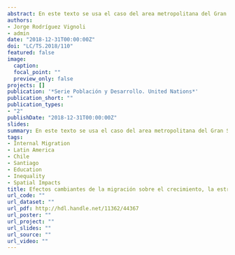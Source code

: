 ```yaml
---
abstract: En este texto se usa el caso del area metropolitana del Gran Santiago (AMGS), capital de Chile, para evaluar empíricamente el efecto de la de la migración interna, incluyendo la intrametropolitana, sobre algunas transformaciones metropolitanas. Los resultados, obtenidos mediante procedimientos novedosos, sugieren que la migración ha contribuido a diversificar socioeducativamente a la periferia y ha sido decisiva para la emergencia de núcleos de alta educación en zonas históricamente desaventajadas de la periferia, para los cuales se ha acuñado la voz “periferia elitizada”. Pese a lo anterior, la migración interna no ha tenido un efecto reductor de la segregación residencial, porque ha tendido a recortar la proporción de población de alta educación en el pericentro y, en cambio, ha contribuido a aumentar esta proporción en la zona oriente, que ya era la de mayor educación. Estos resultados se mantienen cuando se trabaja con una definición del area metropolitana del Gran Santiago Extendida (AMGS-E), la que incorpora comunas de reciente suburbanización, en parte empujada por inmigrantes de nivel socioeconómico alto, provenientes en su mayoría del AMGS.
authors:
- Jorge Rodríguez Vignoli
- admin
date: "2018-12-31T00:00:00Z"
doi: "LC/TS.2018/110"
featured: false
image:
  caption: 
  focal_point: ""
  preview_only: false
projects: []
publication: '*Serie Población y Desarrollo. United Nations*'
publication_short: ""
publication_types:
- "2"
publishDate: "2018-12-31T00:00:00Z"
slides: 
summary: En este texto se usa el caso del area metropolitana del Gran Santiago (AMGS), capital de Chile, para evaluar empíricamente el efecto de la de la migración interna, incluyendo la intrametropolitana, sobre algunas transformaciones metropolitanas.
tags:
- Internal Migration
- Latin America
- Chile
- Santiago
- Education
- Inequality
- Spatial Impacts
title: Efectos cambiantes de la migración sobre el crecimiento, la estructura demográfica y la segregación residencial en ciudades grandes. El caso de Santiago, Chile, 1977-2017
url_code: ""
url_dataset: ""
url_pdf: http://hdl.handle.net/11362/44367
url_poster: ""
url_project: ""
url_slides: ""
url_source: ""
url_video: ""
---
```

